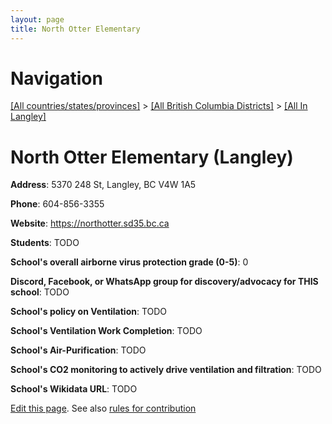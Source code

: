 ```yaml
---
layout: page
title: North Otter Elementary
---
```

# Navigation

[[All countries/states/provinces]](../../..) > [[All British Columbia Districts]](../..) > [[All In Langley]](..)

# North Otter Elementary (Langley)

**Address**: 5370 248 St, Langley, BC V4W 1A5

**Phone**: 604-856-3355

**Website**: <https://northotter.sd35.bc.ca>

**Students**: TODO

**School's overall airborne virus protection grade (0-5)**: 0

**Discord, Facebook, or WhatsApp group for discovery/advocacy for THIS school**: TODO

**School's policy on Ventilation**: TODO

**School's Ventilation Work Completion**: TODO

**School's Air-Purification**: TODO

**School's CO2 monitoring to actively drive ventilation and filtration**: TODO

**School's Wikidata URL**: TODO


[Edit this page](https://github.com/ventilate-schools/BC/edit/main/./Langley/North_Otter_Elementary.md). See also [rules for contribution](../../../contribution-rules/)